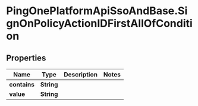 # PingOnePlatformApiSsoAndBase.SignOnPolicyActionIDFirstAllOfCondition

## Properties

Name | Type | Description | Notes
------------ | ------------- | ------------- | -------------
**contains** | **String** |  | 
**value** | **String** |  | 


